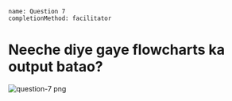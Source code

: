 ```ngMeta
name: Question 7
completionMethod: facilitator

```

# Neeche diye gaye flowcharts ka output batao?

![question-7 png](https://storage.googleapis.com/ng-curriculum-images/python-flowcharts/nested-loop-worksheet/5.6-question7.png)


